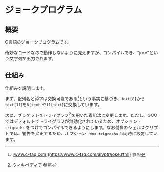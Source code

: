 # ジョークプログラム

## 概要
C言語のジョークプログラムです。

奇妙なコードなので動作しないように見えますが、コンパイルでき、"joke"という文字列が出力されます。

## 仕組み
仕組みを説明します。

まず、配列名と添字は交換可能である[^1]という事実に基づき、`text[8]`から`text[11]`を`8[text]`や`11[text]`に交換しています。

次に、ブラケットをトライグラフ[^2]を用いた表記法に変更します。ただし、GCCではデフォルトでトライグラフが無効化されているため、オプション `-trigraphs` をつけてコンパイルできるようにします。なお付属のシェルスクリプトでは、警告を抑止するため、オプション `-Wno-trigraphs` も同時に設定しています。

[^1]: [www.c-faq.com](https://www.c-faq.com/aryptr/joke.html) 参照
[^2]: [ウィキペディア](https://ja.wikipedia.org/wiki/%E3%83%88%E3%83%A9%E3%82%A4%E3%82%B0%E3%83%A9%E3%83%95) 参照
